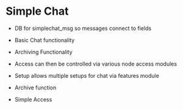 # Simple Chat
* DB for simplechat_msg so messages connect to fields
* Basic Chat functionality 
* Archiving Functionality

* Access can then be controlled via various node access modules
* Setup allows multiple setups for chat via features module
* Archive function
* Simple Access 


